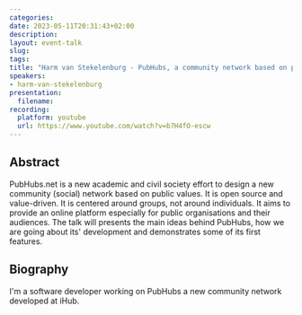 ```yaml
---
categories:
date: 2023-05-11T20:31:43+02:00
description:
layout: event-talk
slug:
tags:
title: "Harm van Stekelenburg - PubHubs, a community network based on public values"
speakers:
- harm-van-stekelenburg
presentation:
  filename:
recording:
  platform: youtube
  url: https://www.youtube.com/watch?v=b7H4fO-escw
---
```


## Abstract

PubHubs.net is a new academic and civil society effort to design a new community (social) network based on public values. It is open source and value-driven. It is centered around groups, not around individuals. It aims to provide an online platform especially for public organisations and their audiences. The talk will presents the main ideas behind PubHubs, how we are going about its' development and demonstrates some of its first features.

## Biography

I'm a software developer working on PubHubs a new community network developed at iHub.
